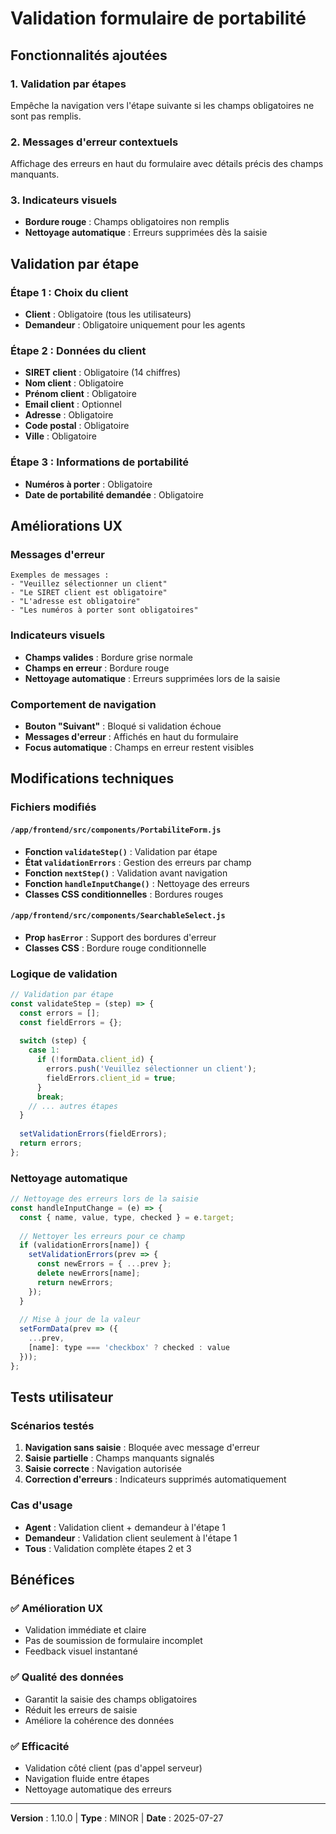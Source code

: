# Validation formulaire de portabilité

## Fonctionnalités ajoutées

### 1. **Validation par étapes**
Empêche la navigation vers l'étape suivante si les champs obligatoires ne sont pas remplis.

### 2. **Messages d'erreur contextuels**
Affichage des erreurs en haut du formulaire avec détails précis des champs manquants.

### 3. **Indicateurs visuels**
- **Bordure rouge** : Champs obligatoires non remplis
- **Nettoyage automatique** : Erreurs supprimées dès la saisie

## Validation par étape

### **Étape 1 : Choix du client**
- **Client** : Obligatoire (tous les utilisateurs)
- **Demandeur** : Obligatoire uniquement pour les agents

### **Étape 2 : Données du client**
- **SIRET client** : Obligatoire (14 chiffres)
- **Nom client** : Obligatoire
- **Prénom client** : Obligatoire
- **Email client** : Optionnel
- **Adresse** : Obligatoire
- **Code postal** : Obligatoire
- **Ville** : Obligatoire

### **Étape 3 : Informations de portabilité**
- **Numéros à porter** : Obligatoire
- **Date de portabilité demandée** : Obligatoire

## Améliorations UX

### **Messages d'erreur**
```
Exemples de messages :
- "Veuillez sélectionner un client"
- "Le SIRET client est obligatoire"
- "L'adresse est obligatoire"
- "Les numéros à porter sont obligatoires"
```

### **Indicateurs visuels**
- **Champs valides** : Bordure grise normale
- **Champs en erreur** : Bordure rouge
- **Nettoyage automatique** : Erreurs supprimées lors de la saisie

### **Comportement de navigation**
- **Bouton "Suivant"** : Bloqué si validation échoue
- **Messages d'erreur** : Affichés en haut du formulaire
- **Focus automatique** : Champs en erreur restent visibles

## Modifications techniques

### **Fichiers modifiés**

#### **`/app/frontend/src/components/PortabiliteForm.js`**
- **Fonction `validateStep()`** : Validation par étape
- **État `validationErrors`** : Gestion des erreurs par champ
- **Fonction `nextStep()`** : Validation avant navigation
- **Fonction `handleInputChange()`** : Nettoyage des erreurs
- **Classes CSS conditionnelles** : Bordures rouges

#### **`/app/frontend/src/components/SearchableSelect.js`**
- **Prop `hasError`** : Support des bordures d'erreur
- **Classes CSS** : Bordure rouge conditionnelle

### **Logique de validation**
```javascript
// Validation par étape
const validateStep = (step) => {
  const errors = [];
  const fieldErrors = {};
  
  switch (step) {
    case 1:
      if (!formData.client_id) {
        errors.push('Veuillez sélectionner un client');
        fieldErrors.client_id = true;
      }
      break;
    // ... autres étapes
  }
  
  setValidationErrors(fieldErrors);
  return errors;
};
```

### **Nettoyage automatique**
```javascript
// Nettoyage des erreurs lors de la saisie
const handleInputChange = (e) => {
  const { name, value, type, checked } = e.target;
  
  // Nettoyer les erreurs pour ce champ
  if (validationErrors[name]) {
    setValidationErrors(prev => {
      const newErrors = { ...prev };
      delete newErrors[name];
      return newErrors;
    });
  }
  
  // Mise à jour de la valeur
  setFormData(prev => ({
    ...prev,
    [name]: type === 'checkbox' ? checked : value
  }));
};
```

## Tests utilisateur

### **Scénarios testés**
1. **Navigation sans saisie** : Bloquée avec message d'erreur
2. **Saisie partielle** : Champs manquants signalés
3. **Saisie correcte** : Navigation autorisée
4. **Correction d'erreurs** : Indicateurs supprimés automatiquement

### **Cas d'usage**
- **Agent** : Validation client + demandeur à l'étape 1
- **Demandeur** : Validation client seulement à l'étape 1
- **Tous** : Validation complète étapes 2 et 3

## Bénéfices

### ✅ **Amélioration UX**
- Validation immédiate et claire
- Pas de soumission de formulaire incomplet
- Feedback visuel instantané

### ✅ **Qualité des données**
- Garantit la saisie des champs obligatoires
- Réduit les erreurs de saisie
- Améliore la cohérence des données

### ✅ **Efficacité**
- Validation côté client (pas d'appel serveur)
- Navigation fluide entre étapes
- Nettoyage automatique des erreurs

---

**Version** : 1.10.0 | **Type** : MINOR | **Date** : 2025-07-27